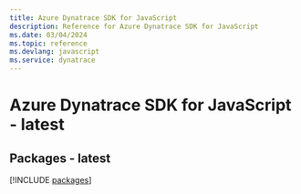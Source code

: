 ```yaml
---
title: Azure Dynatrace SDK for JavaScript
description: Reference for Azure Dynatrace SDK for JavaScript
ms.date: 03/04/2024
ms.topic: reference
ms.devlang: javascript
ms.service: dynatrace
---
```

# Azure Dynatrace SDK for JavaScript - latest
## Packages - latest
[!INCLUDE [packages](dynatrace-index.md)]